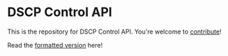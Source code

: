 # DSCP Control API

This is the repository for DSCP Control API. You're welcome to
[contribute](CONTRIBUTING.md)!

Read the [formatted version](https://w3c.github.io/webrtc-dscp-exp/) here!
